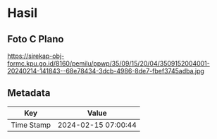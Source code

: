 # Hasil

## Foto C Plano

https://sirekap-obj-formc.kpu.go.id/8160/pemilu/ppwp/35/09/15/20/04/3509152004001-20240214-141843--68e78434-3dcb-4986-8de7-fbef3745adba.jpg


## Metadata

| Key        | Value               |
| ---------- | ------------------- |
| Time Stamp | 2024-02-15 07:00:44 |



